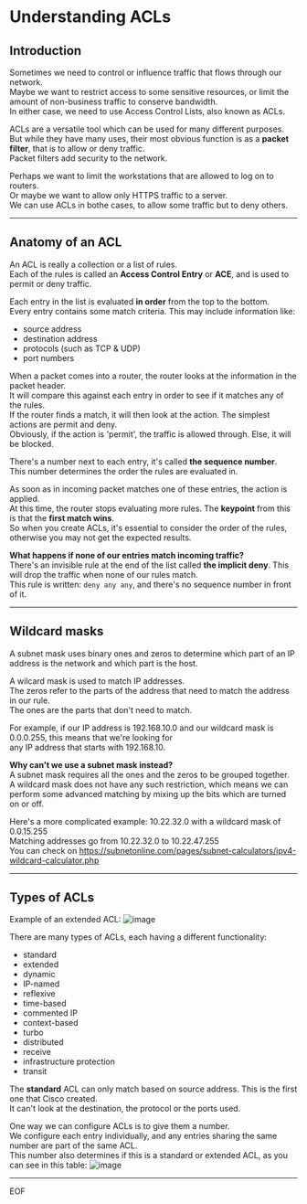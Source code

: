 # Understanding ACLs

## Introduction

Sometimes we need to control or influence traffic that flows through our network.  
Maybe we want to restrict access to some sensitive resources, or limit the amount of non-business traffic to conserve bandwidth.  
In either case, we need to use Access Control Lists, also known as ACLs.  

ACLs are a versatile tool which can be used for many different purposes.  
But while they have many uses, their most obvious function is as a **packet filter**, that is to allow or deny traffic.  
Packet filters add security to the network.  

Perhaps we want to limit the workstations that are allowed to log on to routers.  
Or maybe we want to allow only HTTPS traffic to a server.  
We can use ACLs in bothe cases, to allow some traffic but to deny others.

---

## Anatomy of an ACL

An ACL is really a collection or a list of rules.  
Each of the rules is called an **Access Control Entry** or **ACE**, and is used to permit or deny traffic.  

Each entry in the list is evaluated **in order** from the top to the bottom.  
Every entry contains some match criteria. This may include information like:
- source address
- destination address
- protocols (such as TCP & UDP)
- port numbers

When a packet comes into a router, the router looks at the information in the packet header.  
It will compare this against each entry in order to see if it matches any of the rules.  
If the router finds a match, it will then look at the action. The simplest actions are permit and deny.  
Obviously, if the action is 'permit', the traffic is allowed through. Else, it will be blocked.  

There's a number next to each entry, it's called **the sequence number**.  
This number determines the order the rules are evaluated in. 

As soon as in incoming packet matches one of these entries, the action is applied.  
At this time, the router stops evaluating more rules. The **keypoint** from this is that the **first match wins**.  
So when you create ACLs, it's essential to consider the order of the rules, otherwise you may not get the expected results.  

**What happens if none of our entries match incoming traffic?**  
There's an invisible rule at the end of the list called **the implicit deny**. This will drop the traffic when none of our rules match.  
This rule is written: `deny any any`, and there's no sequence number in front of it.  

---

## Wildcard masks

A subnet mask uses binary ones and zeros to determine which part of an IP address is the network and which part is the host.  

A wilcard mask is used to match IP addresses.  
The zeros refer to the parts of the address that need to match the address in our rule.  
The ones are the parts that don't need to match.  

For example, if our IP address is 192.168.10.0 and our wildcard mask is 0.0.0.255, this means that we're looking for  
any IP address that starts with 192.168.10.  

**Why can't we use a subnet mask instead?**  
A subnet mask requires all the ones and the zeros to be grouped together.  
A wildcard mask does not have any such restriction, which means we can perform some advanced matching by mixing up the bits which are turned on or off.  

Here's a more complicated example: 10.22.32.0 with a wildcard mask of 0.0.15.255  
Matching addresses go from 10.22.32.0 to 10.22.47.255  
You can check on https://subnetonline.com/pages/subnet-calculators/ipv4-wildcard-calculator.php  

---

## Types of ACLs

Example of an extended ACL:
![image](https://github.com/fastoch/Networking/assets/89261095/1f441372-184d-4036-b80e-638c7e4bec82)

There are many types of ACLs, each having a different functionality:
- standard
- extended
- dynamic
- IP-named
- reflexive
- time-based
- commented IP
- context-based
- turbo
- distributed
- receive
- infrastructure protection
- transit

The **standard** ACL can only match based on source address. This is the first one that Cisco created.  
It can't look at the destination, the protocol or the ports used.  

One way we can configure ACLs is to give them a number.  
We configure each entry individually, and any entries sharing the same number are part of the same ACL.  
This number also determines if this is a standard or extended ACL, as you can see in this table:
![image](https://github.com/fastoch/Networking/assets/89261095/14dd45a4-57f3-40a2-9676-084b1a6275aa)









---
EOF
